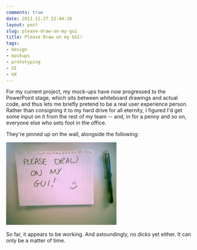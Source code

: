 ```yaml
---
comments: true
date: 2011-11-27 22:44:10
layout: post
slug: please-draw-on-my-gui
title: Please Draw on my GUI!
tags:
- Design
- mockups
- prototyping
- UI
- UX
---
```


For my current project, my mock-ups have now progressed to the PowerPoint stage, which sits between whiteboard drawings and actual code, and thus lets me briefly pretend to be a real user experience person.  Rather than consigning it to my hard drive for all eternity, I figured I'd get some input on it from the rest of my team -- and, in for a penny and so on, everyone else who sets foot in the office.

They're pinned up on the wall, alongside the following:

[![Please Draw on my GUI!](/img/blog/2011/11/IMG-20111125-00124-300x225.jpg)](/img/blog/2011/11/IMG-20111125-00124.jpg)

So far, it appears to be working.  And astoundingly, no dicks yet either.  It can only be a matter of time.
